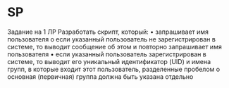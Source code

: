 # SP
Задание на 1 ЛР
Разработать скрипт, который:
•	запрашивает имя пользователя
o	если указанный пользователь не зарегистрирован в системе, то выводит сообщение об этом и повторно запрашивает имя пользователя
•	если указанный пользователь зарегистрирован в системе, то выводит его уникальный идентификатор (UID) и имена групп, в которые входит этот пользователь, разделенные пробелом
o	основная (первичная) группа должна быть указана отдельно
